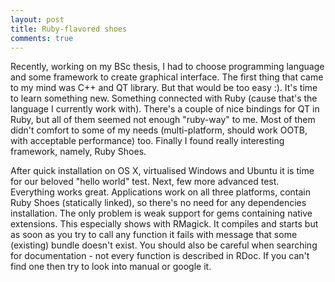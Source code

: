 ```yaml
---
layout: post
title: Ruby-flavored shoes
comments: true
---
```


Recently, working on my BSc thesis, I had to choose programming language and some framework to create graphical interface. The first thing that came to my mind was C++ and QT library. But that would be too easy :). It's time to learn something new. Something connected with Ruby (cause that's the language I currently work with). There's a couple of nice bindings for QT in Ruby, but all of them seemed not enough "ruby-way" to me. Most of them didn't comfort to some of my needs (multi-platform, should work OOTB, with acceptable performance) too. Finally I found really interesting framework, namely, Ruby Shoes.

After quick installation on OS X, virtualised Windows and Ubuntu it is time for our beloved "hello world" test. Next, few more advanced test. Everything works great. Applications work on all three platforms,  contain Ruby Shoes (statically linked), so there's no need for any dependencies installation. The only problem is weak support for gems containing native extensions. This especially shows with RMagick. It compiles and starts but as soon as you try to call any function it fails with message that some (existing) bundle doesn't exist. You should also be careful when searching for documentation - not every function is described in RDoc. If you can't find one then try to look into manual or google it.

